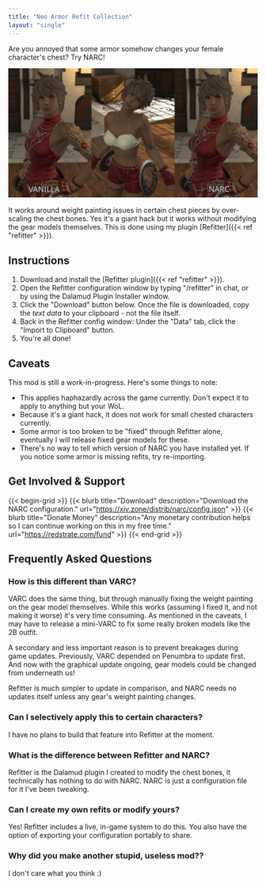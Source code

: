 ```yaml
---
title: "Neo Armor Refit Collection"
layout: "single"
---
```


Are you annoyed that some armor somehow changes your female character's chest? Try NARC!

![Comparison shot](comparison.jpg)

It works around weight painting issues in certain chest pieces by over-scaling the chest bones. Yes it's a giant hack but it works without modifying the gear models themselves. This is done using my plugin [Refitter]({{< ref "refitter" >}}).

## Instructions

1. Download and install the [Refitter plugin]({{< ref "refitter" >}}).
2. Open the Refitter configuration window by typing "/refitter" in chat, or by using the Dalamud Plugin Installer window.
3. Click the "Download" button below. Once the file is downloaded, copy the _text data_ to your clipboard - not the file itself.
4. Back in the Refitter config window: Under the "Data" tab, click the "Import to Clipboard" button.
5. You're all done!

## Caveats

This mod is still a work-in-progress. Here's some things to note:

* This applies haphazardly across the game currently. Don't expect it to apply to anything but your WoL.
* Because it's a giant hack, it does not work for small chested characters currently.
* Some armor is too broken to be "fixed" through Refitter alone, eventually I will release fixed gear models for these.
* There's no way to tell which version of NARC you have installed yet. If you notice some armor is missing refits, try re-importing.

## Get Involved & Support

{{< begin-grid >}}
{{< blurb title="Download" description="Download the NARC configuration." url="https://xiv.zone/distrib/narc/config.json" >}}
{{< blurb title="Donate Money" description="Any monetary contribution helps so I can continue working on this in my free time." url="https://redstrate.com/fund" >}}
{{< end-grid >}}

## Frequently Asked Questions

### How is this different than VARC?

VARC does the same thing, but through manually fixing the weight painting on the gear model themselves. While this works (assuming I fixed it, and not making it worse) it's very time consuming. As mentioned in the caveats, I may have to release a mini-VARC to fix some really broken models like the 2B outfit.

A secondary and less important reason is to prevent breakages during game updates. Previously, VARC depended on Penumbra to update first. And now with the graphical update ongoing, gear models could be changed from underneath us!

Refitter is much simpler to update in comparison, and NARC needs no updates itself unless any gear's weight painting changes.

### Can I selectively apply this to certain characters?

I have no plans to build that feature into Refitter at the moment.

### What is the difference between Refitter and NARC?

Refitter is the Dalamud plugin I created to modify the chest bones, it technically has nothing to do with NARC. NARC is just a configuration file for it I've been tweaking.

### Can I create my own refits or modify yours?

Yes! Refitter includes a live, in-game system to do this. You also have the option of exporting your configuration portably to share.

### Why did you make another stupid, useless mod??

I don't care what you think :)
